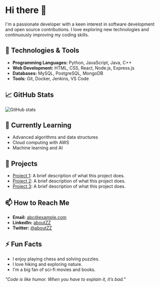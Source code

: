# Hi there 👋

<!-- Add a brief introduction about yourself -->
I'm a passionate developer with a keen interest in software development and open source contributions. I love exploring new technologies and continuously improving my coding skills.

## 🔧 Technologies & Tools

<!-- List the technologies and tools you are proficient in -->
- **Programming Languages:** Python, JavaScript, Java, C++
- **Web Development:** HTML, CSS, React, Node.js, Express.js
- **Databases:** MySQL, PostgreSQL, MongoDB
- **Tools:** Git, Docker, Jenkins, VS Code

## 📈 GitHub Stats

<!-- Add your GitHub stats -->
![GitHub stats](https://github-readme-stats.vercel.app/api?username=aboutZZ&show_icons=true&theme=radical)

## 🌱 Currently Learning

<!-- Mention the technologies or topics you are currently learning -->
- Advanced algorithms and data structures
- Cloud computing with AWS
- Machine learning and AI

## 🔭 Projects

<!-- Highlight some of your notable projects -->
- [Project 1](https://github.com/aboutZZ/project1): A brief description of what this project does.
- [Project 2](https://github.com/aboutZZ/project2): A brief description of what this project does.
- [Project 3](https://github.com/aboutZZ/project3): A brief description of what this project does.

## 📫 How to Reach Me

<!-- Provide your contact information -->
- **Email:** abc@example.com
- **LinkedIn:** [aboutZZ](https://www.linkedin.com/in/aboutZZ)
- **Twitter:** [@aboutZZ](https://twitter.com/aboutZZ)

## ⚡ Fun Facts

<!-- Share some fun facts about yourself -->
- I enjoy playing chess and solving puzzles.
- I love hiking and exploring nature.
- I'm a big fan of sci-fi movies and books.

<!-- Optionally, add a footer with a quote or a fun message -->
_"Code is like humor. When you have to explain it, it’s bad."_
